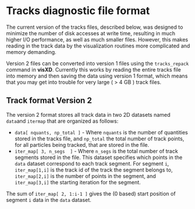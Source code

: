 # Tracks diagnostic file format

The current version of the tracks files, described below, was designed to minimize the number of disk accesses at write time, resulting in much higher I/O performance, as well as much smaller files. However, this makes reading in the track data by the visualization routines more complicated and memory demanding.

Version 2 files can be converted into version 1 files using the `tracks_repack` command in **visXD**. Currently this works by reading the entire tracks file into memory and then saving the data using version 1 format, which means that you may get into trouble for very large ( > 4 GB ) track files.

## Track format Version 2

The version 2 format stores all track data in two 2D datasets named `data`and `itermap` that are organized as follows:

* `data[ nquants, np_total ]` - Where `nquants` is the number of quantities stored in the tracks file, and `np_total` the total number of track points, for all particles being tracked, that are stored in the file.
* `iter_map[ 3, n_segs  ]` - Where `n_segs` is the total number of track segments stored in the file. This dataset specifies which points in the `data` dataset correspond to each track segment. For segment `i`, `iter_map[1,i]` is the track id of the track the segment belongs to,  `iter_map[2,i]` is the number of points in the segment, and   `iter_map[3,i]` the starting iteration for the segment.

The sum of `iter_map[ 2, 1:i-1 ]` gives the (0 based) start position of segment `i` data in the `data` dataset.

 
